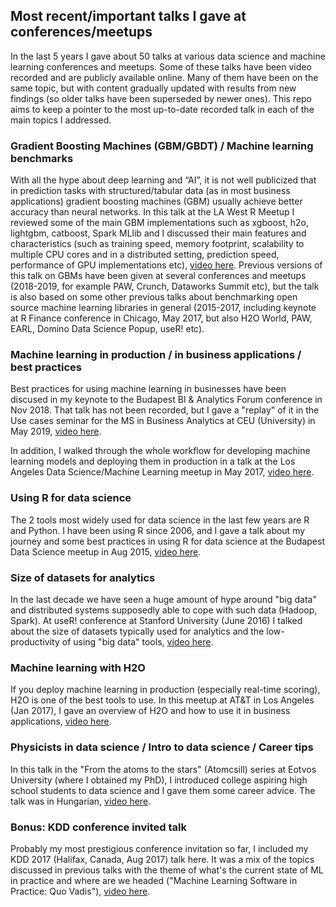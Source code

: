 ## Most recent/important talks I gave at conferences/meetups

In the last 5 years I gave about 50 talks at various data science and machine learning conferences and meetups. Some of these talks have been video recorded and are publicly available online. Many of them have been on the same topic, but with content gradually updated with results from new findings (so older talks have been superseded by newer ones). This repo aims to keep a pointer to the most up-to-date recorded talk in each of the main topics I addressed. 


### Gradient Boosting Machines (GBM/GBDT) / Machine learning benchmarks

With all the hype about deep learning and “AI”, it is not well publicized that in prediction tasks with structured/tabular data (as in most business applications) gradient boosting machines (GBM) usually achieve better accuracy than neural networks. In this talk at the LA West R Meetup I reviewed some of the main GBM implementations such as xgboost, h2o, lightgbm, catboost, Spark MLlib and I discussed their main features and characteristics (such as training speed, memory footprint, scalability to multiple CPU cores and in a distributed setting, prediction speed, performance of GPU implementations etc), 
[video here](https://www.youtube.com/watch?v=HMpI4-LB7UA#t=4m5s).
Previous versions of this talk on GBMs have been given at several conferences and meetups (2018-2019, for example PAW, Crunch, Dataworks Summit etc), but the talk is also based on some other previous talks about benchmarking open source machine learning libraries in general (2015-2017, including keynote at R Finance conference in Chicago, May 2017, but also H2O World, PAW, EARL, Domino Data Science Popup, useR! etc).


### Machine learning in production / in business applications / best practices

Best practices for using machine learning in businesses have been discused in my keynote to the Budapest BI & Analytics Forum conference in Nov 2018. That talk has not been recorded, but I gave a "replay" of it in the Use cases seminar for the MS in Business Analytics at CEU (University) in May 2019, 
[video here](https://www.youtube.com/watch?v=HSr1CpZdOXU&t=36m58s).

In addition, I walked through the whole workflow for developing machine learning models and deploying them in production in a talk at the Los Angeles Data Science/Machine Learning meetup in May 2017, 
[video here](https://www.youtube.com/watch?v=2BTl2maXvFk&t=17m15s).


### Using R for data science

The 2 tools most widely used for data science in the last few years are R and Python. I have been using R since 2006, and I gave a talk about my journey and some best practices in using R for data science at the Budapest Data Science meetup in Aug 2015, 
[video here](https://www.youtube.com/watch?v=F-7in6Lzdqw#t=1m30s).


### Size of datasets for analytics

In the last decade we have seen a huge amount of hype around "big data" and distributed systems supposedly able to cope with such data (Hadoop, Spark). At useR! conference at Stanford University (June 2016) I talked about the size of datasets typically used for analytics and the low-productivity of using "big data" tools, [video here](https://channel9.msdn.com/Events/useR-international-R-User-conference/useR2016/Size-of-Datasets-for-Analytics-and-Implications-for-R). 


### Machine learning with H2O

If you deploy machine learning in production (especially real-time scoring), H2O is one of the best tools to use. In this meetup at AT&T in Los Angeles (Jan 2017), I gave an overview of H2O and how to use it in business applications, 
[video here](https://www.youtube.com/watch?v=H2O-QoKErDQ).


### Physicists in data science / Intro to data science / Career tips

In this talk in the "From the atoms to the stars" (Atomcsill) series at Eotvos University (where I obtained my PhD), I introduced college aspiring high school students to data science and I gave them some career advice. The talk was in Hungarian, [video here](https://www.youtube.com/watch?v=-GU9YzNuOaY).


### Bonus: KDD conference invited talk

Probably my most prestigious conference invitation so far, I included my KDD 2017 (Halifax, Canada, Aug 2017) talk here. It was a mix of the topics discussed in previous talks with the theme of what's the current state of ML in practice and where are we headed ("Machine Learning Software in Practice: Quo Vadis"), 
[video here](https://www.youtube.com/watch?v=8wyOwUNw7D8).


